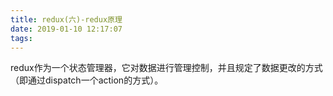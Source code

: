 ```yaml
---
title: redux(六)-redux原理
date: 2019-01-10 12:17:07
tags:
---
```


redux作为一个状态管理器，它对数据进行管理控制，并且规定了数据更改的方式（即通过dispatch一个action的方式）。